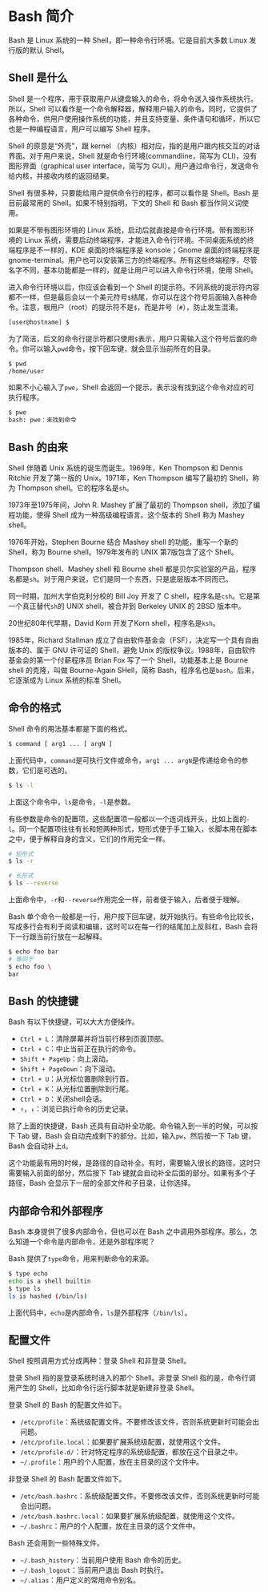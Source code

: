 # Bash 简介

Bash 是 Linux 系统的一种 Shell，即一种命令行环境。它是目前大多数 Linux 发行版的默认 Shell。

## Shell 是什么

Shell 是一个程序，用于获取用户从键盘输入的命令，将命令送入操作系统执行。所以，Shell 可以看作是一个命令解释器，解释用户输入的命令。同时，它提供了各种命令，供用户使用操作系统的功能，并且支持变量、条件语句和循环，所以它也是一种编程语言，用户可以编写 Shell 程序。

Shell 的原意是“外壳”，跟 kernel （内核）相对应，指的是用户跟内核交互的对话界面。对于用户来说，Shell 就是命令行环境(commandline，简写为 CLI)，没有图形界面（graphical user interface，简写为 GUI）。用户通过命令行，发送命令给内核，并接收内核的返回结果。

Shell 有很多种，只要能给用户提供命令行的程序，都可以看作是 Shell。Bash 是目前最常用的 Shell。如果不特别指明，下文的 Shell 和 Bash 都当作同义词使用。

如果是不带有图形环境的 Linux 系统，启动后就直接是命令行环境。带有图形环境的 Linux 系统，需要启动终端程序，才能进入命令行环境。不同桌面系统的终端程序是不一样的，KDE 桌面的终端程序是 konsole；Gnome 桌面的终端程序是 gnome-terminal。用户也可以安装第三方的终端程序。所有这些终端程序，尽管名字不同，基本功能都是一样的，就是让用户可以进入命令行环境，使用 Shell。

进入命令行环境以后，你应该会看到一个 Shell 的提示符。不同系统的提示符内容都不一样，但是最后会以一个美元符号`$`结尾，你可以在这个符号后面输入各种命令。注意，根用户（root）的提示符不是`$`，而是井号（`#`），防止发生混淆。

```bash
[user@hostname] $
```

为了简洁，后文的命令行提示符都只使用`$`表示，用户只需输入这个符号后面的命令。你可以输入`pwd`命令，按下回车键，就会显示当前所在的目录。

```bash
$ pwd
/home/user
```

如果不小心输入了`pwe`，Shell 会返回一个提示，表示没有找到这个命令对应的可执行程序。

```bash
$ pwe
bash: pwe：未找到命令
```

## Bash 的由来

Shell 伴随着 Unix 系统的诞生而诞生。1969年，Ken Thompson 和 Dennis Ritchie 开发了第一版的 Unix。1971年，Ken Thompson 编写了最初的 Shell，称为 Thompson shell。它的程序名是`sh`。

1973年至1975年间，John R. Mashey 扩展了最初的 Thompson shell，添加了编程功能，使得 Shell 成为一种高级编程语言。这个版本的 Shell 称为 Mashey shell。

1976年开始，Stephen Bourne 结合 Mashey shell 的功能，重写一个新的 Shell，称为 Bourne shell。1979年发布的 UNIX 第7版包含了这个 Shell。

Thompson shell、Mashey shell 和 Bourne shell 都是贝尔实验室的产品，程序名都是`sh`。对于用户来说，它们是同一个东西，只是底层版本不同而已。

同一时期，加州大学伯克利分校的 Bill Joy 开发了 C shell，程序名是`csh`。它是第一个真正替代`sh`的 UNIX shell，被合并到 Berkeley UNIX 的 2BSD 版本中。

20世纪80年代早期，David Korn 开发了Korn shell，程序名是`ksh`。

1985年，Richard Stallman 成立了自由软件基金会（FSF），决定写一个具有自由版本的、属于 GNU 许可证的 Shell，避免 Unix 的版权争议。1988年，自由软件基金会的第一个付薪程序员 Brian Fox 写了一个 Shell，功能基本上是 Bourne shell 的克隆，叫做 Bourne-Again SHell，简称 Bash，程序名也是`bash`。后来，它逐渐成为 Linux 系统的标准 Shell。

## 命令的格式

Shell 命令的用法基本都是下面的格式。

```bash
$ command [ arg1 ... [ argN ]
```

上面代码中，`command`是可执行文件或命令，`arg1 ... argN`是传递给命令的参数，它们是可选的。

```bash
$ ls -l
```

上面这个命令中，`ls`是命令，`-l`是参数。

有些参数是命令的配置项，这些配置项一般都以一个连词线开头，比如上面的`-l`。同一个配置项往往有长和短两种形式，短形式便于手工输入，长脚本用在脚本之中，便于解释自身的含义，它们的作用完全一样。

```bash
# 短形式
$ ls -r

# 长形式
$ ls --reverse
```

上面命令中，`-r`和`--reverse`作用完全一样，前者便于输入，后者便于理解。

Bash 单个命令一般都是一行，用户按下回车键，就开始执行。有些命令比较长，写成多行会有利于阅读和编辑，这时可以在每一行的结尾加上反斜杠，Bash 会将下一行跟当前行放在一起解释。

```bash
$ echo foo bar
# 等同于
$ echo foo \
bar
```

## Bash 的快捷键

Bash 有以下快捷键，可以大大方便操作。

- `Ctrl + L`：清除屏幕并将当前行移到页面顶部。
- `Ctrl + C`：中止当前正在执行的命令。
- `Shift + PageUp`：向上滚动。
- `Shift + PageDown`：向下滚动。
- `Ctrl + U`：从光标位置删除到行首。
- `Ctrl + K`：从光标位置删除到行尾。
- `Ctrl + D`：关闭shell会话。
- `↑`，`↓`：浏览已执行命令的历史记录。

除了上面的快捷键，Bash 还具有自动补全功能。命令输入到一半的时候，可以按下 Tab 键，Bash 会自动完成剩下的部分。比如，输入`pw`，然后按一下 Tab 键，Bash 会自动补上`d`。

这个功能最有用的时候，是路径的自动补全。有时，需要输入很长的路径，这时只需要输入前面的部分，然后按下 Tab 键就会自动补全后面的部分。如果有多个子路径，Bash 会显示下一层的全部文件和子目录，让你选择。

## 内部命令和外部程序

Bash 本身提供了很多内部命令，但也可以在 Bash 之中调用外部程序。那么，怎么知道一个命令是内部命令，还是外部程序呢？

Bash 提供了`type`命令，用来判断命令的来源。

```bash
$ type echo
echo is a shell builtin
$ type ls
ls is hashed (/bin/ls)
```

上面代码中，`echo`是内部命令，`ls`是外部程序（`/bin/ls`）。

## 配置文件

Shell 按照调用方式分成两种：登录 Shell 和非登录 Shell。

登录 Shell 指的是登录系统时进入的那个 Shell。非登录 Shell 指的是，命令行调用产生的 Shell，比如命令行运行脚本就是新建非登录 Shell。

登录 Shell 的 Bash 的配置文件如下。

- `/etc/profile`：系统级配置文件。不要修改该文件，否则系统更新时可能会出问题。
- `/etc/profile.local`：如果要扩展系统级配置，就使用这个文件。
- `/etc/profile.d/`：针对特定程序的系统级配置，都放在这个目录之中。
- `~/.profile`：用户的个人配置，放在主目录的这个文件中。

非登录 Shell 的 Bash 配置文件如下。

- `/etc/bash.bashrc`：系统级配置文件。不要修改该文件，否则系统更新时可能会出问题。
- `/etc/bash.bashrc.local`：如果要扩展系统级配置，就使用这个文件。
- `~/.bashrc`：用户的个人配置，放在主目录的这个文件中。

Bash 还会用到一些特殊文件。

- `~/.bash_history`：当前用户使用 Bash 命令的历史。
- `~/.bash_logout`：当前用户退出 Bash 时执行。
- `~/.alias`：用户定义的常用命令别名。

